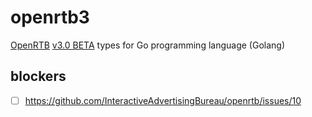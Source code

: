 # openrtb3

[OpenRTB](https://github.com/InteractiveAdvertisingBureau/openrtb) [v3.0 BETA](https://github.com/InteractiveAdvertisingBureau/openrtb/blob/master/OpenRTB%203.0%20BETA.md) types for Go programming language (Golang)


## blockers

- [ ] https://github.com/InteractiveAdvertisingBureau/openrtb/issues/10
